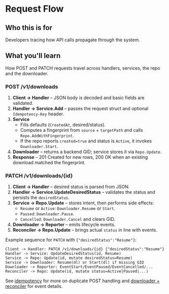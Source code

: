 # Request Flow

## Who this is for
Developers tracing how API calls propagate through the system.

## What you'll learn
How POST and PATCH requests travel across handlers, services, the repo and the downloader.

### POST /v1/downloads
1. **Client → Handler** – JSON body is decoded and basic fields are validated.
2. **Handler → Service.Add** – passes the request struct and optional `Idempotency-Key` header.
3. **Service**
   - Fills defaults (`CreatedAt`, desired/status).
   - Computes a fingerprint from `source` + `targetPath` and calls `Repo.AddWithFingerprint`.
   - If the repo reports `created=true` and status is `Active`, it invokes `Downloader.Start`.
4. **Downloader** – returns a backend GID; service stores it via `Repo.Update`.
5. **Response** – 201 Created for new rows, 200 OK when an existing download matched the fingerprint.

### PATCH /v1/downloads/{id}
1. **Client → Handler** – desired status is parsed from JSON.
2. **Handler → Service.UpdateDesiredStatus** – validates the status and persists the `desiredStatus`.
3. **Service → Repo.Update** – stores intent, then performs side effects:
   - `Resume` or `Active`: `Downloader.Resume` or `Start`.
   - `Paused`: `Downloader.Pause`.
   - `Cancelled`: `Downloader.Cancel` and clears GID.
4. **Downloader → Reporter** – emits lifecycle events.
5. **Reconciler → Repo.Update** – brings actual `status` in line with events.

Example sequence for `PATCH` with `{"desiredStatus":"Resume"}`:
```
Client -> Handler: PATCH /v1/downloads/{id} {"desiredStatus":"Resume"}
Handler -> Service: UpdateDesiredStatus(id, Resume)
Service -> Repo: Update(id, mutate desiredStatus=Resume)
Service -> Downloader: Resume(dl) or Start(dl) if missing GID
Downloader -> Reporter: EventStart/EventPaused/EventCancelled/...
Reconciler -> Repo: Update(id, mutate status=Active|Paused|...)
```

See [idempotency](idempotency.md) for more on duplicate POST handling and
[downloader + reconciler](downloader-and-reconciler.md) for event details.
